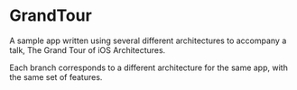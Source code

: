 # GrandTour

A sample app written using several different architectures to accompany a talk, The Grand Tour of iOS Architectures.

Each branch corresponds to a different architecture for the same app, with the same set of features.
